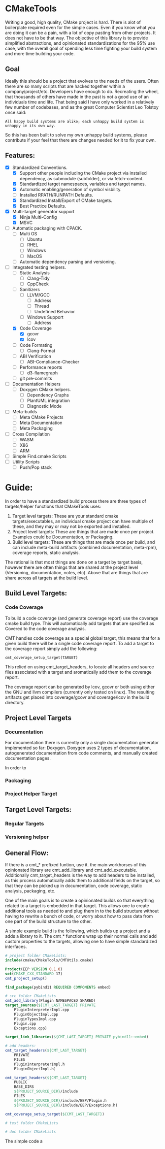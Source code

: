 # CMakeTools
Writing a good, high quality, CMake project is hard. There is alot of boilerplate required even for the simple cases. Even if you know what you are doing it can be a pain, with a lot of copy pasting from other projects. It does not have to be that way. The objective of this library is to provide simplified abstractions, and opinionated standardizations for the 95% use case, with the overall goal of spending less time fighting your build system and more time building your code.

## Goal

Ideally this should be a project that evolves to the needs of the users. Often there are so many scripts that are hacked together within a company/project/etc. Developers have enough to do. Recreating the wheel, that thousands of others have made in the past is not a good use of an individuals time and life. That being said I have only worked in a relatively few number of codebases, and as the great Computer Scientist Leo Tolstoy once said:
```
All happy build systems are alike; each unhappy build system is unhappy in its own way.
```

So this has been built to solve my own unhappy build systems, please contribute if your feel that there are changes needed for it to fix your own.

## Features:

- [x] Standardized Conventions.
  - [x] Support other people including the CMake project via installed dependency, as submodule (subfolder), or via fetch-content.
  - [x] Standardized target namespaces, variables and target names.
  - [x] Automatic enabling/generation of symbol visbility.
  - [ ] Installed RPATH/RUNPATH Defaults.
  - [x] Standardized Install/Export of CMake targets.
  - [x] Best Practice Defaults.
- [x] Multi-target generator support
  - [x] Ninja Multi-Config
  - [x] MSVC
- [ ] Automatic packaging with CPACK.
  - [ ] Multi OS
    - [ ] Ubuntu
    - [ ] RHEL
    - [ ] Windows
    - [ ] MacOS
  - [ ] Automatic dependency parsing and versioning.
- [ ] Integrated testing helpers.
  - [ ] Static Analysis
    - [ ] Clang-Tidy
    - [ ] CppCheck
  - [ ] Sanitizers
    - [ ] LLVM/GCC
      - [ ] Address
      - [ ] Thread
      - [ ] Undefined Behavior
    - [ ] Windows Support
      - [ ] Address
  - [x] Code Coverage
    - [x] gcovr
    - [x] lcov
  - [ ] Code Formating
    - [ ] Clang-Format 
  - [ ] ABI Verification
    - [ ] ABI-Compliance-Checker
  - [ ] Performance reports
    - [ ] d3-flamegraph
  - [ ] git pre-commits
- [ ] Documentation Helpers
  - [ ] Doxygen CMake helpers.
    - [ ] Dependency Graphs
    - [ ] PlantUML integration
    - [ ] Diagnostic Mode
- [ ] Meta-builds
  - [ ] Meta CMake Projects
  - [ ] Meta Documentation
  - [ ] Meta Packaging
- [ ] Cross Compilation
  - [ ] WASM
  - [ ] X86
  - [ ] ARM
- [ ] Simple Find<PackageName>.cmake Scripts
- [ ] Utility Scripts
  - [ ] Push/Pop stack

# Guide:

In order to have a standardized build process there are three types of targets/helper functions that CMakeTools uses:

1. Target level targets: These are your standard cmake targets/executables, an individual cmake project can have multiple of these, and they may or may not be exported and installed.
2. Project level targets: These are things that are made once per project. Examples could be Documentation, or Packaging. 
3. Build level targets: These are things that are made once per build, and can include meta-build artifacts (combined documentation, meta-rpm), coverage reports, static analysis.

The rational is that most things are done on a target by target basis, however there are often things that are shared at the project level (Versioning, documentation, notes, etc). Above that are things that are share across all targets at the build level.

## Build Level Targets:

### Code Coverage

To build a code coverage (and generate coverage report) use the coverage cmake build type. This will automatically add targets that are specified as Covered to the code coverage analysis.

CMT handles code coverage as a special global target, this means that for a given build there will be a single code coverage report. To add a target to the coverage report simply add the following:

```cmt_coverage_setup_target(TARGET)```

This relied on using cmt_target_headers, to locate all headers and source files associated with a target and aromatically add them to the coverage report.

The coverage report can be generated by lcov, gcovr or both using either the GNU and llvm compilers (currently only tested on linux). The resulting artifacts get placed into coverage/gcovr and coverage/lcov in the build directory. 

## Project Level Targets

### Documentation

For documentation there is currently only a single documentation generator implemented so far: Doxygen. Doxygen uses 2 types of documentation, autogenerated documentation from code comments, and manually created documentation pages. 

In order to 

### Packaging

### Project Helper Target

## Target Level Targets:

### Regular Targets

### Versioning helper

## General Flow:

If there is a cmt_* prefixed funtion, use it. the main workhorses of this opinionated library are cmt_add_library and cmt_add_executable. Additionally cmt_target_headers is the way to add headers to be installed, as this process automatically adds them to additional fields on the target, so that they can be picked up in documentation, code coverage, static analysis, packaging, etc.

One of the main goals is to create a opinionated builds so that everything related to a target is embedded in that target. This allows one to create additional tools as needed to and plug them in to the build structure without having to rewrite a bunch of code, or worry about how to pass data from one part of the build structure to the other.

A simple example build is the following, which builds up a project and a adds a library to it. The cmt_* functions wrap up their normal calls and add custom properties to the targets, allowing one to have simple standardized interfaces.

```cmake
# project folder CMakeLists:
include(cmake/CMakeTools/CMTUtils.cmake)

Project(EEP VERSION 0.1.0)
set(CMAKE_CXX_STANDARD 17)
cmt_project_setup()

find_package(pybind11 REQUIRED COMPONENTS embed)

# src folder CMakeLists
cmt_add_library(Plugin NAMESPACED SHARED)
target_sources(${CMT_LAST_TARGET} PRIVATE
    PluginInterpreterImpl.cpp
    PluginObjectImpl.cpp
    PluginTypesImpl.cpp
    Plugin.cpp
    Exceptions.cpp)

target_link_libraries(${CMT_LAST_TARGET} PRIVATE pybind11::embed)

# add headers:
cmt_target_headers(${CMT_LAST_TARGET}
    PRIVATE
    FILES
    PluginInterpreterImpl.h
    PluginObjectImpl.h)

cmt_target_headers(${CMT_LAST_TARGET}
    PUBLIC
    BASE_DIRS
    ${PROJECT_SOURCE_DIR}/include
    FILES
    ${PROJECT_SOURCE_DIR}/include/EEP/Plugin.h
    ${PROJECT_SOURCE_DIR}/include/EEP/Exceptions.h)

cmt_coverage_setup_target(${CMT_LAST_TARGET})

# test folder CMakeLists

# doc folder CMakeLists

```

The simple code a
